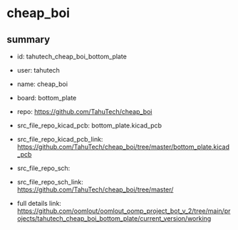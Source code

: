# cheap_boi
 
## summary 
* id: tahutech_cheap_boi_bottom_plate
* user: tahutech
* name: cheap_boi
* board: bottom_plate
* repo: https://github.com/TahuTech/cheap_boi
* src_file_repo_kicad_pcb: bottom_plate.kicad_pcb
* src_file_repo_kicad_pcb_link: https://github.com/TahuTech/cheap_boi/tree/master/bottom_plate.kicad_pcb


* src_file_repo_sch: 
* src_file_repo_sch_link: https://github.com/TahuTech/cheap_boi/tree/master/
* full details link: https://github.com/oomlout/oomlout_oomp_project_bot_v_2/tree/main/projects/tahutech_cheap_boi_bottom_plate/current_version/working  







